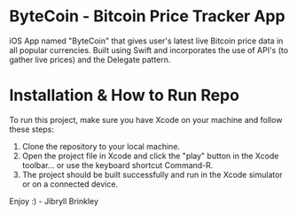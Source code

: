 # ByteCoin - Bitcoin Price Tracker App

iOS App named "ByteCoin" that gives user's latest live Bitcoin price data in all popular currencies.
Built using Swift and incorporates the use of API's (to gather live prices) and the Delegate pattern.


 # Installation & How to Run Repo
  
To run this project, make sure you have Xcode on your machine and follow these steps:

1. Clone the repository to your local machine.
2. Open the project file in Xcode and click the "play" button in the Xcode toolbar... or use the keyboard shortcut Command-R.
3. The project should be built successfully and run in the Xcode simulator or on a connected device.

Enjoy :) - Jibryll Brinkley
